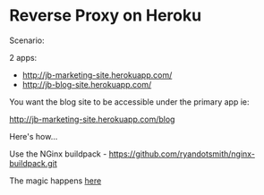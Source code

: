 # Reverse Proxy on Heroku

Scenario:

2 apps:
* http://jb-marketing-site.herokuapp.com/
* http://jb-blog-site.herokuapp.com/

You want the blog site to be accessible under the primary app ie:

http://jb-marketing-site.herokuapp.com/blog

Here's how...

Use the NGinx buildpack - https://github.com/ryandotsmith/nginx-buildpack.git

The magic happens
[here](https://github.com/johnbeynon/heroku-demo-proxypath/blob/master/config/nginx.conf.erb#L45)

